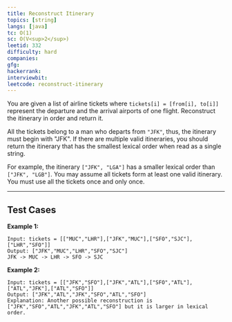 ```yaml
---
title: Reconstruct Itinerary
topics: [string]
langs: [java]
tc: O(1)
sc: O(V<sup>2</sup>)
leetid: 332
difficulty: hard
companies: 
gfg: 
hackerrank: 
interviewbit: 
leetcode: reconstruct-itinerary
---
```


You are given a list of airline tickets where `tickets[i] = [from[i], to[i]]` represent the departure and the arrival airports of one flight. 
Reconstruct the itinerary in order and return it.

All the tickets belong to a man who departs from `"JFK"`, thus, the itinerary must begin with "JFK". 
If there are multiple valid itineraries, you should return the itinerary that has the smallest lexical order when read as a single string.

For example, the itinerary `["JFK", "LGA"]` has a smaller lexical order than `["JFK", "LGB"]`.
You may assume all tickets form at least one valid itinerary. You must use all the tickets once and only once.

---

## Test Cases

**Example 1:** 
```
Input: tickets = [["MUC","LHR"],["JFK","MUC"],["SFO","SJC"],["LHR","SFO"]]
Output: ["JFK","MUC","LHR","SFO","SJC"]
JFK -> MUC -> LHR -> SFO -> SJC
```

**Example 2:** 
```
Input: tickets = [["JFK","SFO"],["JFK","ATL"],["SFO","ATL"],["ATL","JFK"],["ATL","SFO"]]
Output: ["JFK","ATL","JFK","SFO","ATL","SFO"]
Explanation: Another possible reconstruction is ["JFK","SFO","ATL","JFK","ATL","SFO"] but it is larger in lexical order.
```